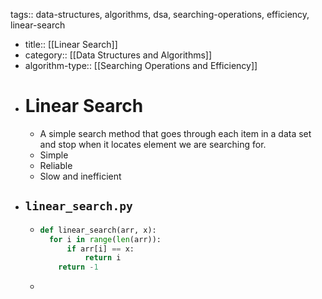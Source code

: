 tags:: data-structures, algorithms, dsa, searching-operations, efficiency, linear-search

- title:: [[Linear Search]]
- category:: [[Data Structures and Algorithms]]
- algorithm-type:: [[Searching Operations and Efficiency]]
- # Linear Search
	- A simple search method that goes through each item in a data set and stop when it locates element we are searching for.
	- Simple
	- Reliable
	- Slow and inefficient
- ## `linear_search.py`
	- ```python
	  def linear_search(arr, x):
	  	for i in range(len(arr)):
	      	if arr[i] == x:
	          	return i
	      return -1
	  ```
	-